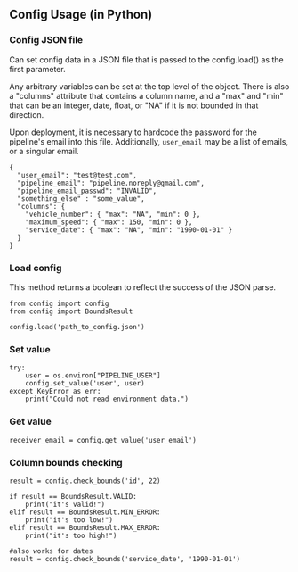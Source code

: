 ## Config Usage (in Python)


### Config JSON file
Can set config data in a JSON file that is passed to the config.load() as the first parameter.

Any arbitrary variables can be set at the top level of the object. There is also a "columns" attribute that contains a column name, and a "max" and "min" that can be an integer, date, float, or "NA" if it is not bounded in that direction.

Upon deployment, it is necessary to hardcode the password for the pipeline's
email into this file. Additionally, `user_email` may be a list of emails, or
a singular email.

```
{
  "user_email": "test@test.com",
  "pipeline_email": "pipeline.noreply@gmail.com",
  "pipeline_email_passwd": "INVALID",
  "something_else" : "some_value", 
  "columns": {
    "vehicle_number": { "max": "NA", "min": 0 },
    "maximum_speed": { "max": 150, "min": 0 },
    "service_date": { "max": "NA", "min": "1990-01-01" }
  }
}
```


### Load config

This method returns a boolean to reflect the success of the JSON parse.

```
from config import config
from config import BoundsResult

config.load('path_to_config.json')
```

### Set value
```
try:
    user = os.environ["PIPELINE_USER"]
    config.set_value('user', user)
except KeyError as err:
    print("Could not read environment data.")
```

### Get value
```
receiver_email = config.get_value('user_email')
```

### Column bounds checking
```
result = config.check_bounds('id', 22)

if result == BoundsResult.VALID:
    print("it's valid!")
elif result == BoundsResult.MIN_ERROR:
    print("it's too low!")
elif result == BoundsResult.MAX_ERROR:
    print("it's too high!")

#also works for dates
result = config.check_bounds('service_date', '1990-01-01')

```
